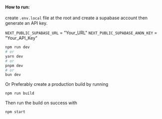 #### How to run:

create `.env.local` file at the root and create a supabase account then generate an API key.

`NEXT_PUBLIC_SUPABASE_URL` = "Your_URL"
`NEXT_PUBLIC_SUPABASE_ANON_KEY` = "Your_API_Key"

```bash
npm run dev
# or
yarn dev
# or
pnpm dev
# or
bun dev
```

Or Preferably create a production build by running

```bash
npm run build
```

Then run the build on success with

```bash
npm start
```
